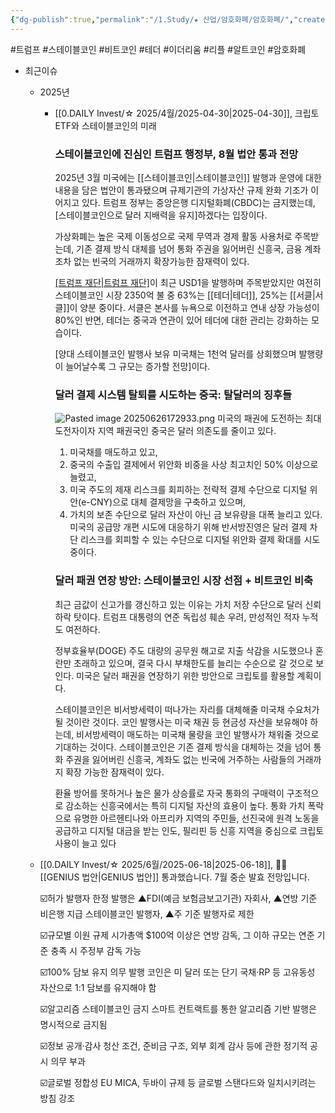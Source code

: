 ```yaml
---
{"dg-publish":true,"permalink":"/1.Study/★ 산업/암호화폐/암호화폐/","created":"2025-04-30T09:30:02.163+09:00","updated":"2025-07-23T18:58:02.843+09:00"}
---
```


#트럼프 #스테이블코인 #비트코인 #테더 #이더리움 #리플 #알트코인 #암호화폐 

- 최근이슈
	- 2025년
		- [[0.DAILY Invest/☆ 2025/4월/2025-04-30\|2025-04-30]], 크립토 ETF와 스테이블코인의 미래
		  
			### 스테이블코인에 진심인 트럼프 행정부, 8월 법안 통과 전망
			
			2025년 3월 미국에는 [[스테이블코인\|스테이블코인]] 발행과 운영에 대한 내용을 담은 법안이 통과됐으며 규제기관의 가상자산 규제 완화 기조가 이어지고 있다. 트럼프 정부는 중앙은행 디지털화폐(CBDC)는 금지했는데, [스테이블코인으로 달러 지배력을 유지]하겠다는 입장이다. 
			
			가상화폐는 높은 국제 이동성으로 국제 무역과 경제 활동 사용처로 주목받는데, 기존 결제 방식 대체를 넘어 통화 주권을 잃어버린 신흥국, 금융 계좌조차 없는 빈국의 거래까지 확장가능한 잠재력이 있다.
			
			[[트럼프 재단\|트럼프 재단]](WLF)이 최근 USD1을 발행하며 주목받았지만 여전히 스테이블코인 시장 2350억 불 중 63%는 [[테더\|테더]], 25%는 [[서클\|서클]]이 양분 중이다. 서클은 본사를 뉴욕으로 이전하고 연내 상장 가능성이 80%인 반면, 테더는 중국과 연관이 있어 테더에 대한 관리는 강화하는 모습이다. 
			
			[양대 스테이블코인 발행사 보유 미국채는 1천억 달러를 상회했으며 발행량이 늘어날수록 그 규모는 증가할 전망]이다.
			
			
			### 달러 결제 시스템 탈퇴를 시도하는 중국: 탈달러의 징후들
			![Pasted image 20250626172933.png](/img/user/attachments/Pasted%20image%2020250626172933.png)
			미국의 패권에 도전하는 최대 도전자이자 지역 패권국인 중국은 달러 의존도를 줄이고 있다. 
			1) 미국채를 매도하고 있고, 
			2) 중국의 수출입 결제에서 위안화 비중을 사상 최고치인 50% 이상으로 늘렸고, 
			3) 미국 주도의 제재 리스크를 회피하는 전략적 결제 수단으로 디지털 위안(e-CNY)으로 대체 결제망을 구축하고 있으며, 
			4) 가치의 보존 수단으로 달러 자산이 아닌 금 보유량을 대폭 늘리고 있다. 미국의 공급망 개편 시도에 대응하기 위해 반서방진영은 달러 결제 차단 리스크를 회피할 수 있는 수단으로 디지털 위안화 결제 확대를 시도 중이다.
			
			### 달러 패권 연장 방안: 스테이블코인 시장 선점 + 비트코인 비축
			
			최근 금값이 신고가를 갱신하고 있는 이유는 가치 저장 수단으로 달러 신뢰 하락 탓이다. 트럼프 대통령의 연준 독립성 훼손 우려, 만성적인 적자 누적도 여전하다. 
			
			정부효율부(DOGE) 주도 대량의 공무원 해고로 지출 삭감을 시도했으나 혼란만 초래하고 있으며, 결국 다시 부채한도를 늘리는 수순으로 갈 것으로 보인다. 미국은 달러 패권을 연장하기 위한 방안으로 크립토를 활용할 계획이다.
			
			스테이블코인은 비서방세력이 떠나가는 자리를 대체해줄 미국채 수요처가 될 것이란 것이다. 코인 발행사는 미국 채권 등 현금성 자산을 보유해야 하는데, 비서방세력이 매도하는 미국채 물량을 코인 발행사가 채워줄 것으로 기대하는 것이다. 스테이블코인은 기존 결제 방식을 대체하는 것을 넘어 통화 주권을 잃어버린 신흥국, 계좌도 없는 빈국에 거주하는 사람들의 거래까지 확장 가능한 잠재력이 있다.
			
			환율 방어를 못하거나 높은 물가 상승률로 자국 통화의 구매력이 구조적으로 감소하는 신흥국에서는 특히 디지털 자산의 효용이 높다. 통화 가치 폭락으로 유명한 아르헨티나와 아프리카 지역의 주민들, 선진국에 원격 노동을 공급하고 디지털 대금을 받는 인도, 필리핀 등 신흥 지역을 중심으로 크립토 사용이 늘고 있다
			
	- [[0.DAILY Invest/☆ 2025/6월/2025-06-18\|2025-06-18]], 🚀💥 [[GENIUS 법안\|GENIUS 법안]] 통과했습니다. 7월 중순 발효 전망입니다.
	  
		☑️허가 발행자 한정
		발행은 ▲FDI(예금 보험금보고기관) 자회사, ▲연방 기준 비은행 지급 스테이블코인 발행자, ▲주 기준 발행자로 제한 
		 
		☑️규모별 이원 규제
		시가총액 $100억 이상은 연방 감독, 그 이하 규모는 연준 기준 충족 시 주정부 감독 가능
		
		☑️100% 담보 유지 의무
		발행 코인은 미 달러 또는 단기 국채·RP 등 고유동성 자산으로 1:1 담보를 유지해야 함 
		
		☑️알고리즘 스테이블코인 금지
		스마트 컨트랙트를 통한 알고리즘 기반 발행은 명시적으로 금지됨  
		
		☑️정보 공개·감사
		청산 조건, 준비금 구조, 외부 회계 감사 등에 관한 정기적 공시 의무 부과 
		
		☑️글로벌 정합성
		EU MICA, 두바이 규제 등 글로벌 스탠다드와 일치시키려는 방침 강조
